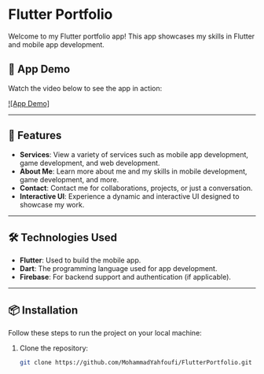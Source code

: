 # **Flutter Portfolio**

Welcome to my Flutter portfolio app! This app showcases my skills in Flutter and mobile app development.

## **📱 App Demo**

Watch the video below to see the app in action:

[![App Demo]](assets/videos/portfolio.mp4)

---

## **🚀 Features**

- **Services**: View a variety of services such as mobile app development, game development, and web development.
- **About Me**: Learn more about me and my skills in mobile development, game development, and more.
- **Contact**: Contact me for collaborations, projects, or just a conversation.
- **Interactive UI**: Experience a dynamic and interactive UI designed to showcase my work.

---

## **🛠️ Technologies Used**

- **Flutter**: Used to build the mobile app.
- **Dart**: The programming language used for app development.
- **Firebase**: For backend support and authentication (if applicable).

---

## **📦 Installation**

Follow these steps to run the project on your local machine:

1. Clone the repository:
   ```bash
   git clone https://github.com/MohammadYahfoufi/FlutterPortfolio.git
